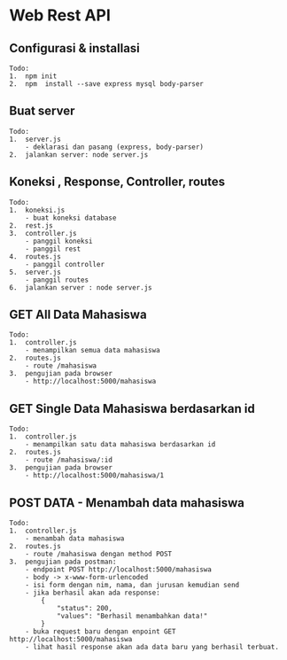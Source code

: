 # Web Rest API

## Configurasi & installasi

    Todo:
    1.  npm init
    2.  npm  install --save express mysql body-parser

## Buat server

    Todo:
    1.  server.js
        - deklarasi dan pasang (express, body-parser)
    2.  jalankan server: node server.js

## Koneksi , Response, Controller, routes

    Todo:
    1.  koneksi.js
        - buat koneksi database
    2.  rest.js
    3.  controller.js
        - panggil koneksi
        - panggil rest
    4.  routes.js
        - panggil controller
    5.  server.js
        - panggil routes
    6.  jalankan server : node server.js

## GET All Data Mahasiswa

    Todo:
    1.  controller.js
        - menampilkan semua data mahasiswa
    2.  routes.js
        - route /mahasiswa
    3.  pengujian pada browser
        - http://localhost:5000/mahasiswa

## GET Single Data Mahasiswa berdasarkan id

    Todo:
    1.  controller.js
        - menampilkan satu data mahasiswa berdasarkan id
    2.  routes.js
        - route /mahasiswa/:id
    3.  pengujian pada browser
        - http://localhost:5000/mahasiswa/1

## POST DATA - Menambah data mahasiswa

    Todo:
    1.  controller.js
        - menambah data mahasiswa
    2.  routes.js
        - route /mahasiswa dengan method POST
    3.  pengujian pada postman:
        - endpoint POST http://localhost:5000/mahasiswa
        - body -> x-www-form-urlencoded
        - isi form dengan nim, nama, dan jurusan kemudian send
        - jika berhasil akan ada response:
            {
                "status": 200,
                "values": "Berhasil menambahkan data!"
            }
        - buka request baru dengan enpoint GET http://localhost:5000/mahasiswa
        - lihat hasil response akan ada data baru yang berhasil terbuat.
